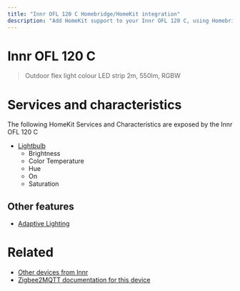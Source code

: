 ```yaml
---
title: "Innr OFL 120 C Homebridge/HomeKit integration"
description: "Add HomeKit support to your Innr OFL 120 C, using Homebridge, Zigbee2MQTT and homebridge-z2m."
---
```

<!---
This file has been GENERATED using src/docgen/docgen.ts
DO NOT EDIT THIS FILE MANUALLY!
-->
# Innr OFL 120 C
> Outdoor flex light colour LED strip 2m, 550lm, RGBW


# Services and characteristics
The following HomeKit Services and Characteristics are exposed by
the Innr OFL 120 C

* [Lightbulb](../../light.md)
  * Brightness
  * Color Temperature
  * Hue
  * On
  * Saturation


## Other features
* [Adaptive Lighting](../../light.md)


# Related
* [Other devices from Innr](../index.md#innr)
* [Zigbee2MQTT documentation for this device](https://www.zigbee2mqtt.io/devices/OFL_120_C.html)